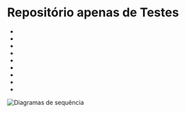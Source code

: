 # Repositório apenas de Testes
*
*
*
*
*
*
*
*
*
![Diagramas de sequência](https://github.com/rffantunes/20160513_autenticacao/blob/master/Diagramas%20de%20sequencia%20-%20Cópia.JPG)
